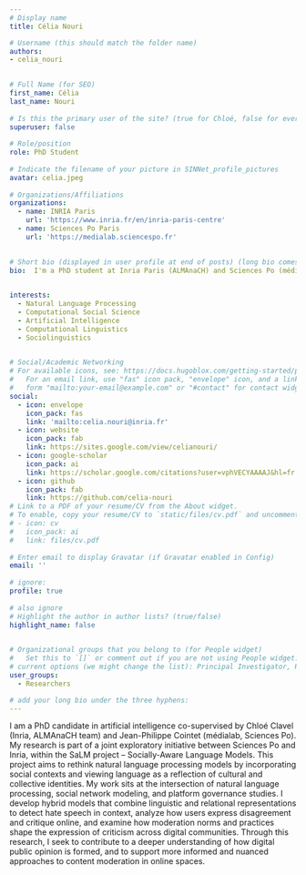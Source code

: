 ```yaml
---
# Display name
title: Célia Nouri

# Username (this should match the folder name)
authors:
- celia_nouri

 
# Full Name (for SEO)
first_name: Célia
last_name: Nouri
 
# Is this the primary user of the site? (true for Chloé, false for everyone else)
superuser: false
 
# Role/position
role: PhD Student
 
# Indicate the filename of your picture in SINNet_profile_pictures
avatar: celia.jpeg
 
# Organizations/Affiliations
organizations:
  - name: INRIA Paris
    url: 'https://www.inria.fr/en/inria-paris-centre'
  - name: Sciences Po Paris
    url: 'https://medialab.sciencespo.fr'

 
# Short bio (displayed in user profile at end of posts) (long bio comes later)
bio:  I'm a PhD student at Inria Paris (ALMAnaCH) and Sciences Po (médialab). I explore how subjectivity, belief systems, and social influence shape opinion dynamics in digital ecosystems. I develop hybrid AI models that combine language and graph-based approaches to better understand online discourse, detect hate speech in context, and map collective ideologies across social networks. 

 
interests:
  - Natural Language Processing
  - Computational Social Science
  - Artificial Intelligence
  - Computational Linguistics
  - Sociolinguistics

 
# Social/Academic Networking
# For available icons, see: https://docs.hugoblox.com/getting-started/page-builder/#icons
#   For an email link, use "fas" icon pack, "envelope" icon, and a link in the
#   form "mailto:your-email@example.com" or "#contact" for contact widget.
social:
  - icon: envelope
    icon_pack: fas
    link: 'mailto:celia.nouri@inria.fr'
  - icon: website
    icon_pack: fab
    link: https://sites.google.com/view/celianouri/
  - icon: google-scholar
    icon_pack: ai
    link: https://scholar.google.com/citations?user=vphVECYAAAAJ&hl=fr
  - icon: github
    icon_pack: fab
    link: https://github.com/celia-nouri
# Link to a PDF of your resume/CV from the About widget.
# To enable, copy your resume/CV to `static/files/cv.pdf` and uncomment the lines below.
# - icon: cv
#   icon_pack: ai
#   link: files/cv.pdf
 
# Enter email to display Gravatar (if Gravatar enabled in Config)
email: ''
 
# ignore:
profile: true
 
# also ignore
# Highlight the author in author lists? (true/false)
highlight_name: false

 
# Organizational groups that you belong to (for People widget)
#   Set this to `[]` or comment out if you are not using People widget.
# current options (we might change the list): Principal Investigator, Researchers, Grad Students, Administration, Visitors, Alumni. 
user_groups:
  - Researchers

# add your long bio under the three hyphens:
---
```

I am a PhD candidate in artificial intelligence co-supervised by Chloé Clavel (Inria, ALMAnaCH team) and Jean-Philippe Cointet (médialab, Sciences Po). My research is part of a joint exploratory initiative between Sciences Po and Inria, within the SaLM project – Socially-Aware Language Models. This project aims to rethink natural language processing models by incorporating social contexts and viewing language as a reflection of cultural and collective identities.
My work sits at the intersection of natural language processing, social network modeling, and platform governance studies. I develop hybrid models that combine linguistic and relational representations to detect hate speech in context, analyze how users express disagreement and critique online, and examine how moderation norms and practices shape the expression of criticism across digital communities. Through this research, I seek to contribute to a deeper understanding of how digital public opinion is formed, and to support more informed and nuanced approaches to content moderation in online spaces.
